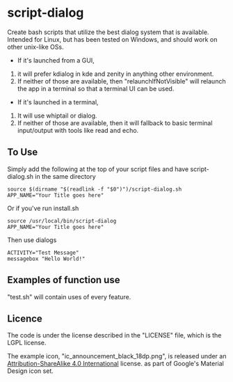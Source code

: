 script-dialog
=============

Create bash scripts that utilize the best dialog system that is available. Intended for Linux, but has been tested on Windows, and should work on other unix-like OSs.

* If it's launched from a GUI,
 1. it will prefer kdialog in kde and zenity in anything other environment.
 2. If neither of those are available, then "relaunchIfNotVisible" will relaunch the app in a terminal so that a terminal UI can be used.
* If it's launched in a terminal,
 1. It will use whiptail or dialog.
 2. If neither of those are available, then it will fallback to basic terminal input/output with tools like read and echo.

To Use
-------
Simply add the following at the top of your script files and have script-dialog.sh in the same directory

    source $(dirname "$(readlink -f "$0")")/script-dialog.sh
    APP_NAME="Your Title goes here"

Or if you've run install.sh

    source /usr/local/bin/script-dialog
    APP_NAME="Your Title goes here"

Then use dialogs

    ACTIVITY="Test Message"
    messagebox "Hello World!"

Examples of function use
------------------------
"test.sh" will contain uses of every feature.

Licence
--------
The code is under the license described in the "LICENSE" file, which is the LGPL license.

The example icon, "ic_announcement_black_18dp.png", is released under an [Attribution-ShareAlike 4.0 International](http://creativecommons.org/licenses/by-sa/4.0/) license. as part of Google's Material Design icon set.
